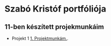 # Szabó Kristóf portfóliója

## 11-ben készített projekmunkáim

- Projekt 1 [1. Projektmunkám.](https://ciganyvajda2005.github.io/Szabo-Kristof-Portfolio-/11/projekt1).


